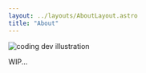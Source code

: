 ```yaml
---
layout: ../layouts/AboutLayout.astro
title: "About"
---
```


<div>
  <img src="/assets/tuka.svg" class="sm:w-1/5 mx-auto" alt="coding dev illustration">
</div>

WIP...

